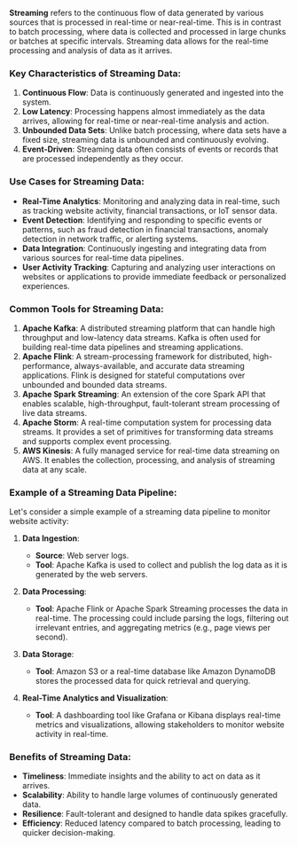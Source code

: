 **Streaming** refers to the continuous flow of data generated by various sources that is processed in real-time or near-real-time. This is in contrast to batch processing, where data is collected and processed in large chunks or batches at specific intervals. Streaming data allows for the real-time processing and analysis of data as it arrives.

### Key Characteristics of Streaming Data:

1. **Continuous Flow**: Data is continuously generated and ingested into the system.
2. **Low Latency**: Processing happens almost immediately as the data arrives, allowing for real-time or near-real-time analysis and action.
3. **Unbounded Data Sets**: Unlike batch processing, where data sets have a fixed size, streaming data is unbounded and continuously evolving.
4. **Event-Driven**: Streaming data often consists of events or records that are processed independently as they occur.

### Use Cases for Streaming Data:

- **Real-Time Analytics**: Monitoring and analyzing data in real-time, such as tracking website activity, financial transactions, or IoT sensor data.
- **Event Detection**: Identifying and responding to specific events or patterns, such as fraud detection in financial transactions, anomaly detection in network traffic, or alerting systems.
- **Data Integration**: Continuously ingesting and integrating data from various sources for real-time data pipelines.
- **User Activity Tracking**: Capturing and analyzing user interactions on websites or applications to provide immediate feedback or personalized experiences.

### Common Tools for Streaming Data:

1. **Apache Kafka**: A distributed streaming platform that can handle high throughput and low-latency data streams. Kafka is often used for building real-time data pipelines and streaming applications.
2. **Apache Flink**: A stream-processing framework for distributed, high-performance, always-available, and accurate data streaming applications. Flink is designed for stateful computations over unbounded and bounded data streams.
3. **Apache Spark Streaming**: An extension of the core Spark API that enables scalable, high-throughput, fault-tolerant stream processing of live data streams.
4. **Apache Storm**: A real-time computation system for processing data streams. It provides a set of primitives for transforming data streams and supports complex event processing.
5. **AWS Kinesis**: A fully managed service for real-time data streaming on AWS. It enables the collection, processing, and analysis of streaming data at any scale.

### Example of a Streaming Data Pipeline:

Let's consider a simple example of a streaming data pipeline to monitor website activity:

1. **Data Ingestion**: 
   - **Source**: Web server logs.
   - **Tool**: Apache Kafka is used to collect and publish the log data as it is generated by the web servers.

2. **Data Processing**: 
   - **Tool**: Apache Flink or Apache Spark Streaming processes the data in real-time. The processing could include parsing the logs, filtering out irrelevant entries, and aggregating metrics (e.g., page views per second).

3. **Data Storage**: 
   - **Tool**: Amazon S3 or a real-time database like Amazon DynamoDB stores the processed data for quick retrieval and querying.

4. **Real-Time Analytics and Visualization**: 
   - **Tool**: A dashboarding tool like Grafana or Kibana displays real-time metrics and visualizations, allowing stakeholders to monitor website activity in real-time.

### Benefits of Streaming Data:

- **Timeliness**: Immediate insights and the ability to act on data as it arrives.
- **Scalability**: Ability to handle large volumes of continuously generated data.
- **Resilience**: Fault-tolerant and designed to handle data spikes gracefully.
- **Efficiency**: Reduced latency compared to batch processing, leading to quicker decision-making.
